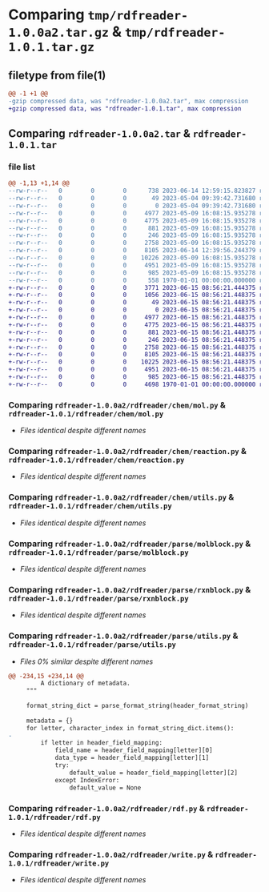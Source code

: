 # Comparing `tmp/rdfreader-1.0.0a2.tar.gz` & `tmp/rdfreader-1.0.1.tar.gz`

## filetype from file(1)

```diff
@@ -1 +1 @@
-gzip compressed data, was "rdfreader-1.0.0a2.tar", max compression
+gzip compressed data, was "rdfreader-1.0.1.tar", max compression
```

## Comparing `rdfreader-1.0.0a2.tar` & `rdfreader-1.0.1.tar`

### file list

```diff
@@ -1,13 +1,14 @@
--rw-r--r--   0        0        0      738 2023-06-14 12:59:15.823827 rdfreader-1.0.0a2/pyproject.toml
--rw-r--r--   0        0        0       49 2023-05-04 09:39:42.731680 rdfreader-1.0.0a2/rdfreader/__init__.py
--rw-r--r--   0        0        0        0 2023-05-04 09:39:42.731680 rdfreader-1.0.0a2/rdfreader/chem/__init__.py
--rw-r--r--   0        0        0     4977 2023-05-09 16:08:15.935278 rdfreader-1.0.0a2/rdfreader/chem/mol.py
--rw-r--r--   0        0        0     4775 2023-05-09 16:08:15.935278 rdfreader-1.0.0a2/rdfreader/chem/reaction.py
--rw-r--r--   0        0        0      881 2023-05-09 16:08:15.935278 rdfreader-1.0.0a2/rdfreader/chem/utils.py
--rw-r--r--   0        0        0      246 2023-05-09 16:08:15.935278 rdfreader-1.0.0a2/rdfreader/exceptions.py
--rw-r--r--   0        0        0     2758 2023-05-09 16:08:15.935278 rdfreader-1.0.0a2/rdfreader/parse/molblock.py
--rw-r--r--   0        0        0     8105 2023-06-14 12:39:56.244379 rdfreader-1.0.0a2/rdfreader/parse/rxnblock.py
--rw-r--r--   0        0        0    10226 2023-05-09 16:08:15.935278 rdfreader-1.0.0a2/rdfreader/parse/utils.py
--rw-r--r--   0        0        0     4951 2023-05-09 16:08:15.935278 rdfreader-1.0.0a2/rdfreader/rdf.py
--rw-r--r--   0        0        0      985 2023-05-09 16:08:15.935278 rdfreader-1.0.0a2/rdfreader/write.py
--rw-r--r--   0        0        0      558 1970-01-01 00:00:00.000000 rdfreader-1.0.0a2/PKG-INFO
+-rw-r--r--   0        0        0     3771 2023-06-15 08:56:21.444375 rdfreader-1.0.1/README.md
+-rw-r--r--   0        0        0     1056 2023-06-15 08:56:21.448375 rdfreader-1.0.1/pyproject.toml
+-rw-r--r--   0        0        0       49 2023-06-15 08:56:21.448375 rdfreader-1.0.1/rdfreader/__init__.py
+-rw-r--r--   0        0        0        0 2023-06-15 08:56:21.448375 rdfreader-1.0.1/rdfreader/chem/__init__.py
+-rw-r--r--   0        0        0     4977 2023-06-15 08:56:21.448375 rdfreader-1.0.1/rdfreader/chem/mol.py
+-rw-r--r--   0        0        0     4775 2023-06-15 08:56:21.448375 rdfreader-1.0.1/rdfreader/chem/reaction.py
+-rw-r--r--   0        0        0      881 2023-06-15 08:56:21.448375 rdfreader-1.0.1/rdfreader/chem/utils.py
+-rw-r--r--   0        0        0      246 2023-06-15 08:56:21.448375 rdfreader-1.0.1/rdfreader/exceptions.py
+-rw-r--r--   0        0        0     2758 2023-06-15 08:56:21.448375 rdfreader-1.0.1/rdfreader/parse/molblock.py
+-rw-r--r--   0        0        0     8105 2023-06-15 08:56:21.448375 rdfreader-1.0.1/rdfreader/parse/rxnblock.py
+-rw-r--r--   0        0        0    10225 2023-06-15 08:56:21.448375 rdfreader-1.0.1/rdfreader/parse/utils.py
+-rw-r--r--   0        0        0     4951 2023-06-15 08:56:21.448375 rdfreader-1.0.1/rdfreader/rdf.py
+-rw-r--r--   0        0        0      985 2023-06-15 08:56:21.448375 rdfreader-1.0.1/rdfreader/write.py
+-rw-r--r--   0        0        0     4698 1970-01-01 00:00:00.000000 rdfreader-1.0.1/PKG-INFO
```

### Comparing `rdfreader-1.0.0a2/rdfreader/chem/mol.py` & `rdfreader-1.0.1/rdfreader/chem/mol.py`

 * *Files identical despite different names*

### Comparing `rdfreader-1.0.0a2/rdfreader/chem/reaction.py` & `rdfreader-1.0.1/rdfreader/chem/reaction.py`

 * *Files identical despite different names*

### Comparing `rdfreader-1.0.0a2/rdfreader/chem/utils.py` & `rdfreader-1.0.1/rdfreader/chem/utils.py`

 * *Files identical despite different names*

### Comparing `rdfreader-1.0.0a2/rdfreader/parse/molblock.py` & `rdfreader-1.0.1/rdfreader/parse/molblock.py`

 * *Files identical despite different names*

### Comparing `rdfreader-1.0.0a2/rdfreader/parse/rxnblock.py` & `rdfreader-1.0.1/rdfreader/parse/rxnblock.py`

 * *Files identical despite different names*

### Comparing `rdfreader-1.0.0a2/rdfreader/parse/utils.py` & `rdfreader-1.0.1/rdfreader/parse/utils.py`

 * *Files 0% similar despite different names*

```diff
@@ -234,15 +234,14 @@
         A dictionary of metadata.
     """
 
     format_string_dict = parse_format_string(header_format_string)
 
     metadata = {}
     for letter, character_index in format_string_dict.items():
-
         if letter in header_field_mapping:
             field_name = header_field_mapping[letter][0]
             data_type = header_field_mapping[letter][1]
             try:
                 default_value = header_field_mapping[letter][2]
             except IndexError:
                 default_value = None
```

### Comparing `rdfreader-1.0.0a2/rdfreader/rdf.py` & `rdfreader-1.0.1/rdfreader/rdf.py`

 * *Files identical despite different names*

### Comparing `rdfreader-1.0.0a2/rdfreader/write.py` & `rdfreader-1.0.1/rdfreader/write.py`

 * *Files identical despite different names*


